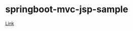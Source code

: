 # springboot-mvc-jsp-sample
[Link](https://www.mkyong.com/spring-boot/spring-boot-hello-world-example-jsp/)
